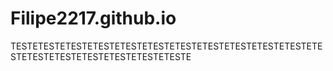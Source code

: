# Filipe2217.github.io
TESTETESTETESTETESTETESTETESTETESTETESTETESTETESTETESTETESTETESTETESTETESTETESTETESTETESTE
